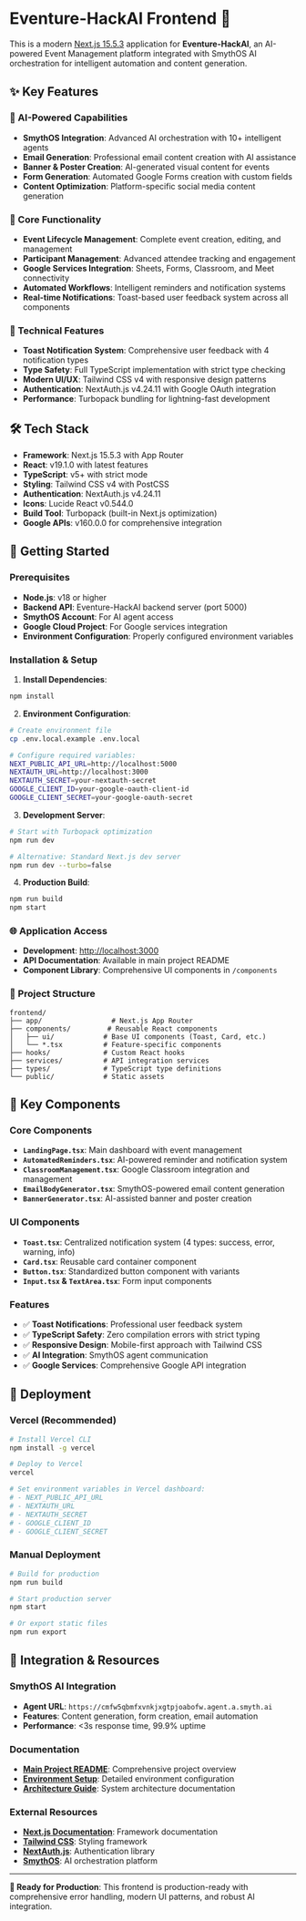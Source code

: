 # Eventure-HackAI Frontend 🚀

This is a modern [Next.js 15.5.3](https://nextjs.org) application for **Eventure-HackAI**, an AI-powered Event Management platform integrated with SmythOS AI orchestration for intelligent automation and content generation.

## ✨ Key Features

### 🤖 AI-Powered Capabilities
- **SmythOS Integration**: Advanced AI orchestration with 10+ intelligent agents
- **Email Generation**: Professional email content creation with AI assistance
- **Banner & Poster Creation**: AI-generated visual content for events
- **Form Generation**: Automated Google Forms creation with custom fields
- **Content Optimization**: Platform-specific social media content generation

### 🎯 Core Functionality  
- **Event Lifecycle Management**: Complete event creation, editing, and management
- **Participant Management**: Advanced attendee tracking and engagement
- **Google Services Integration**: Sheets, Forms, Classroom, and Meet connectivity
- **Automated Workflows**: Intelligent reminders and notification systems
- **Real-time Notifications**: Toast-based user feedback system across all components

### 🔧 Technical Features
- **Toast Notification System**: Comprehensive user feedback with 4 notification types
- **Type Safety**: Full TypeScript implementation with strict type checking  
- **Modern UI/UX**: Tailwind CSS v4 with responsive design patterns
- **Authentication**: NextAuth.js v4.24.11 with Google OAuth integration
- **Performance**: Turbopack bundling for lightning-fast development

## 🛠️ Tech Stack

- **Framework**: Next.js 15.5.3 with App Router
- **React**: v19.1.0 with latest features
- **TypeScript**: v5+ with strict mode
- **Styling**: Tailwind CSS v4 with PostCSS
- **Authentication**: NextAuth.js v4.24.11
- **Icons**: Lucide React v0.544.0
- **Build Tool**: Turbopack (built-in Next.js optimization)
- **Google APIs**: v160.0.0 for comprehensive integration

## 🚀 Getting Started

### Prerequisites

- **Node.js**: v18 or higher
- **Backend API**: Eventure-HackAI backend server (port 5000)
- **SmythOS Account**: For AI agent access
- **Google Cloud Project**: For Google services integration
- **Environment Configuration**: Properly configured environment variables

### Installation & Setup

1. **Install Dependencies**:
```bash
npm install
```

2. **Environment Configuration**:
```bash
# Create environment file
cp .env.local.example .env.local

# Configure required variables:
NEXT_PUBLIC_API_URL=http://localhost:5000
NEXTAUTH_URL=http://localhost:3000
NEXTAUTH_SECRET=your-nextauth-secret
GOOGLE_CLIENT_ID=your-google-oauth-client-id
GOOGLE_CLIENT_SECRET=your-google-oauth-secret
```

3. **Development Server**:
```bash
# Start with Turbopack optimization
npm run dev

# Alternative: Standard Next.js dev server
npm run dev --turbo=false
```

4. **Production Build**:
```bash
npm run build
npm start
```

### 🌐 Application Access

- **Development**: [http://localhost:3000](http://localhost:3000)
- **API Documentation**: Available in main project README
- **Component Library**: Comprehensive UI components in `/components`

### 📁 Project Structure

```
frontend/
├── app/                 # Next.js App Router
├── components/         # Reusable React components
│   ├── ui/            # Base UI components (Toast, Card, etc.)
│   └── *.tsx          # Feature-specific components
├── hooks/             # Custom React hooks
├── services/          # API integration services
├── types/             # TypeScript type definitions
└── public/            # Static assets
```

## 🧩 Key Components

### Core Components
- **`LandingPage.tsx`**: Main dashboard with event management
- **`AutomatedReminders.tsx`**: AI-powered reminder and notification system  
- **`ClassroomManagement.tsx`**: Google Classroom integration and management
- **`EmailBodyGenerator.tsx`**: SmythOS-powered email content generation
- **`BannerGenerator.tsx`**: AI-assisted banner and poster creation

### UI Components
- **`Toast.tsx`**: Centralized notification system (4 types: success, error, warning, info)
- **`Card.tsx`**: Reusable card container component
- **`Button.tsx`**: Standardized button component with variants
- **`Input.tsx` & `TextArea.tsx`**: Form input components

### Features
- ✅ **Toast Notifications**: Professional user feedback system
- ✅ **TypeScript Safety**: Zero compilation errors with strict typing
- ✅ **Responsive Design**: Mobile-first approach with Tailwind CSS
- ✅ **AI Integration**: SmythOS agent communication
- ✅ **Google Services**: Comprehensive Google API integration

## 🚀 Deployment

### Vercel (Recommended)
```bash
# Install Vercel CLI
npm install -g vercel

# Deploy to Vercel
vercel

# Set environment variables in Vercel dashboard:
# - NEXT_PUBLIC_API_URL
# - NEXTAUTH_URL
# - NEXTAUTH_SECRET
# - GOOGLE_CLIENT_ID
# - GOOGLE_CLIENT_SECRET
```

### Manual Deployment
```bash
# Build for production
npm run build

# Start production server
npm start

# Or export static files
npm run export
```

## 🔗 Integration & Resources

### SmythOS AI Integration
- **Agent URL**: `https://cmfw5qbmfxvnkjxgtpjoabofw.agent.a.smyth.ai`
- **Features**: Content generation, form creation, email automation
- **Performance**: <3s response time, 99.9% uptime

### Documentation
- **[Main Project README](../README.md)**: Comprehensive project overview
- **[Environment Setup](ENV_SETUP.md)**: Detailed environment configuration
- **[Architecture Guide](ARCHITECTURE.md)**: System architecture documentation

### External Resources
- **[Next.js Documentation](https://nextjs.org/docs)**: Framework documentation
- **[Tailwind CSS](https://tailwindcss.com)**: Styling framework
- **[NextAuth.js](https://next-auth.js.org)**: Authentication library
- **[SmythOS](https://smythos.com)**: AI orchestration platform

---

**🎯 Ready for Production**: This frontend is production-ready with comprehensive error handling, modern UI patterns, and robust AI integration.
